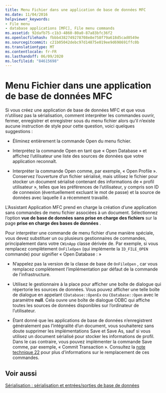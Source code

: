 ```yaml
---
title: Menu Fichier dans une application de base de données MFC
ms.date: 11/04/2016
helpviewer_keywords:
- File menu
- database applications [MFC], File menu commands
ms.assetid: 92dafb75-c1b3-4860-80a0-87a83bfc36f2
ms.openlocfilehash: fbbb4382749278708e8e758f79a618d5cad0549e
ms.sourcegitcommit: c21b05042debc97d14875e019ee9d698691ffc0b
ms.translationtype: MT
ms.contentlocale: fr-FR
ms.lasthandoff: 06/09/2020
ms.locfileid: "84615698"
---
```

# <a name="file-menu-in-an-mfc-database-application"></a>Menu Fichier dans une application de base de données MFC

Si vous créez une application de base de données MFC et que vous n’utilisez pas la sérialisation, comment interpréter les commandes ouvrir, fermer, enregistrer et enregistrer sous du menu fichier alors qu’il n’existe aucune instruction de style pour cette question, voici quelques suggestions :

- Éliminez entièrement la commande Open du menu fichier.

- Interprétez la commande Open en tant que « Open Database » et affichez l’utilisateur une liste des sources de données que votre application reconnaît.

- Interpréter la commande Open comme, par exemple, « Open Profile ». Conservez l’ouverture d’un fichier sérialisé, mais utilisez le fichier pour stocker un document sérialisé contenant des informations de « profil utilisateur », telles que les préférences de l’utilisateur, y compris son ID de connexion (éventuellement excluant le mot de passe) et la source de données avec laquelle il a récemment travaillé.

L’Assistant Application MFC prend en charge la création d’une application sans commandes de menu fichier associées à un document. Sélectionnez l’option **vue de base de données sans prise en charge des fichiers** sur la page **prise en charge des bases de données** .

Pour interpréter une commande de menu fichier d’une manière spéciale, vous devez substituer un ou plusieurs gestionnaires de commandes, principalement dans votre `CWinApp` classe dérivée de. Par exemple, si vous remplacez complètement `OnFileOpen` (qui implémente la `ID_FILE_OPEN` commande) pour signifier « Open Database : »

- N’appelez pas la version de la classe de base de `OnFileOpen` , car vous remplacez complètement l’implémentation par défaut de la commande de l’infrastructure.

- Utilisez le gestionnaire à la place pour afficher une boîte de dialogue qui répertorie les sources de données. Vous pouvez afficher une telle boîte de dialogue en appelant `CDatabase::OpenEx` ou `CDatabase::Open` avec le paramètre **null**. Cela ouvre une boîte de dialogue ODBC qui affiche toutes les sources de données disponibles sur l’ordinateur de l’utilisateur.

- Étant donné que les applications de base de données n’enregistrent généralement pas l’intégralité d’un document, vous souhaiterez sans doute supprimer les implémentations Save et Save As, sauf si vous utilisez un document sérialisé pour stocker les informations de profil. Dans le cas contraire, vous pouvez implémenter la commande Save comme, par exemple, « Commit Transaction ». Consultez la [note technique 22](tn022-standard-commands-implementation.md) pour plus d’informations sur le remplacement de ces commandes.

## <a name="see-also"></a>Voir aussi

[Sérialisation : sérialisation et entrées/sorties de base de données](serialization-serialization-vs-database-input-output.md)
